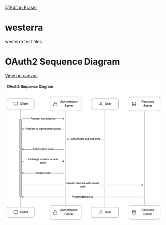 <p><a target="_blank" href="https://app.eraser.io/workspace/LCS6ZpyrpIF8oHVlaCJG" id="edit-in-eraser-github-link"><img alt="Edit in Eraser" src="https://firebasestorage.googleapis.com/v0/b/second-petal-295822.appspot.com/o/images%2Fgithub%2FOpen%20in%20Eraser.svg?alt=media&amp;token=968381c8-a7e7-472a-8ed6-4a6626da5501"></a></p>

# westerra
westerra test files



# OAuth2 Sequence Diagram


[﻿View on canvas](https://app.eraser.io/workspace/LCS6ZpyrpIF8oHVlaCJG?elements=ejqV_sFaZt5giPmg9YxTbg) 



![image.png](/.eraser/LCS6ZpyrpIF8oHVlaCJG___7SAXD0zNY0VHbIxXDXFVyPkoJf13___1atczBYMjkcpMijl0GAYL.png "image.png")




<!--- Eraser file: https://app.eraser.io/workspace/LCS6ZpyrpIF8oHVlaCJG --->